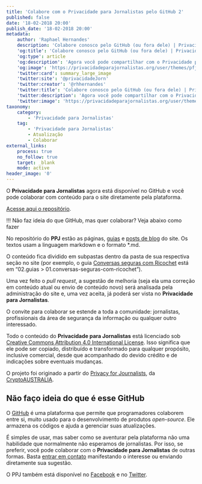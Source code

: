 ```yaml
---
title: 'Colabore com o Privacidade para Jornalistas pelo GitHub 2'
published: false
date: '18-02-2018 20:00'
publish_date: '18-02-2018 20:00'
metadata:
    author: 'Raphael Hernandes'
    description: 'Colabore conosco pelo GitHub (ou fora dele) | Privacidade para Jornalistas'
    'og:title': 'Colabore conosco pelo GitHub (ou fora dele) | Privacidade para Jornalistas'
    'og:type': article
    'og:description': 'Agora você pode compartilhar com o Privacidade para Jornalistas pelo GitHub. Não faz ideia do que é isso? Sem problemas! Há várias formas de contribuir :)'
    'og:image': 'https://privacidadeparajornalistas.org/user/themes/pfjbr/images/social.png'
    'twitter:card': summary_large_image
    'twitter:site': '@privacidadeJorn'
    'twitter:creator': '@rhhernandes'
    'twitter:title': 'Colabore conosco pelo GitHub (ou fora dele) | Privacidade para Jornalistas'
    'twitter:description': 'Agora você pode compartilhar com o Privacidade para Jornalistas pelo GitHub. Não faz ideia do que é isso? Sem problemas! Há várias formas de contribuir :)'
    'twitter:image': 'https://privacidadeparajornalistas.org/user/themes/pfjbr/images/social.png'
taxonomy:
    category:
        - 'Privacidade para Jornalistas'
    tag:
        - 'Privacidade para Jornalistas'
        - Atualização
        - Colaborar
external_links:
    process: true
    no_follow: true
    target: _blank
    mode: active
header_image: '0'
---
```


O **Privacidade para Jornalistas** agora está disponível no GitHub e você pode colaborar com conteúdo para o site diretamente pela plataforma.

[Acesse aqui o repositório](https://github.com/rhhernandes/privacidade-para-jornalistas).

!!! Não faz ideia do que GitHub, mas quer colaborar? Veja abaixo como fazer

No repositório do **PPJ** estão as páginas, [guias](https://privacidadeparajornalistas.org/guias) e [posts de blog](https://privacidadeparajornalistas.org/blog) do site. Os textos usam a linguagem markdown e o formato *.md. 

O conteúdo fica dividido em subpastas dentro da pasta de sua respectiva seção no site (por exemplo, o guia [Conversas seguras com Ricochet](https://privacidadeparajornalistas.org/guias/conversas-seguras-com-ricochet) está em “02.guias > 01.conversas-seguras-com-ricochet”). 

Uma vez feito o _pull request_, a sugestão de melhoria (seja ela uma correção em conteúdo atual ou envio de conteúdo novo) será analisada pela administração do site e, uma vez aceita, já poderá ser vista no **Privacidade para Jornalistas**.

O convite para colaborar se estende a toda a comunidade: jornalistas, profissionais da área de segurança da informação ou qualquer outro interessado. 

Todo o conteúdo do **Privacidade para Jornalistas** está licenciado sob [Creative Commons Attribution 4.0 International License](https://creativecommons.org/licenses/by/4.0/). Isso significa que ele pode ser copiado, distribuído e transformado para qualquer propósito, inclusive comercial, desde que acompanhado do devido crédito e de indicações sobre eventuais mudanças. 

O projeto foi originado a partir do [Privacy for Journalists](https://privacyforjournalists.org.au/), da [CryptoAUSTRALIA](https://cryptoaustralia.org.au/).

## Não faço ideia do que é esse GitHub

O [GitHub](https://github.com/) é uma plataforma que permite que programadores colaborem entre si, muito usado para o desenvolvimento de produtos _open-source_. Ele armazena os códigos e ajuda a gerenciar suas atualizações. 

É simples de usar, mas saber como se aventurar pela plataforma não uma habilidade que normalmente não esperamos de jornalistas. Por isso, se preferir, você pode colaborar com o **Privacidade para Jornalistas** de outras formas. Basta [entrar em contato](mailto:contato@privacidadeparajornalistas.org) manifestando o interesse ou enviando diretamente sua sugestão.

O PPJ também está disponível no [Facebook](https://www.facebook.com/privacidadeparajornalistas/) e no [Twitter](https://twitter.com/privacidadeJorn/).